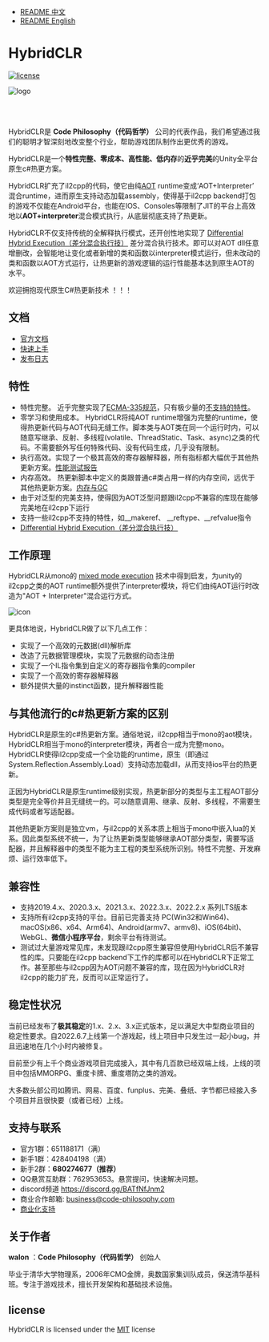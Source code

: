 - [README 中文](./README_zh.md)
- [README English](./README.md)

# HybridCLR

[![license](http://img.shields.io/badge/license-MIT-blue.svg)](https://github.com/focus-creative-games/hybridclr/blob/main/LICENSE)

![logo](https://github.com/focus-creative-games/hybridclr/raw/main/docs/images/logo.jpg)

<br/>
<br/>

HybridCLR是 **Code Philosophy（代码哲学）** 公司的代表作品，我们希望通过我们的聪明才智深刻地改变整个行业，帮助游戏团队制作出更优秀的游戏。

HybridCLR是一个**特性完整、零成本、高性能、低内存**的**近乎完美**的Unity全平台原生c#热更方案。

HybridCLR扩充了il2cpp的代码，使它由纯[AOT](https://en.wikipedia.org/wiki/Ahead-of-time_compilation) runtime变成‘AOT+Interpreter’ 混合runtime，进而原生支持动态加载assembly，使得基于il2cpp backend打包的游戏不仅能在Android平台，也能在IOS、Consoles等限制了JIT的平台上高效地以**AOT+interpreter**混合模式执行，从底层彻底支持了热更新。

HybridCLR不仅支持传统的全解释执行模式，还开创性地实现了 [Differential Hybrid Execution（差分混合执行技）](https://hybridclr.doc.code-philosophy.com/docs/business/ultimate/differentialhybridexecution) 差分混合执行技术。即可以对AOT dll任意增删改，会智能地让变化或者新增的类和函数以interpreter模式运行，但未改动的类和函数以AOT方式运行，让热更新的游戏逻辑的运行性能基本达到原生AOT的水平。

欢迎拥抱现代原生C#热更新技术 ！！！

## 文档

- [官方文档](https://hybridclr.doc.code-philosophy.com/docs/intro)
- [快速上手](https://hybridclr.doc.code-philosophy.com/docs/beginner/quickstart)
- [发布日志](./RELEASELOG.md)

## 特性

- 特性完整。 近乎完整实现了[ECMA-335规范](https://www.ecma-international.org/publications-and-standards/standards/ecma-335/)，只有极少量的[不支持的特性](https://hybridclr.doc.code-philosophy.com/docs/basic/notsupportedfeatures)。
- 零学习和使用成本。 HybridCLR将纯AOT runtime增强为完整的runtime，使得热更新代码与AOT代码无缝工作。脚本类与AOT类在同一个运行时内，可以随意写继承、反射、多线程(volatile、ThreadStatic、Task、async)之类的代码。不需要额外写任何特殊代码、没有代码生成，几乎没有限制。
- 执行高效。实现了一个极其高效的寄存器解释器，所有指标都大幅优于其他热更新方案。[性能测试报告](https://hybridclr.doc.code-philosophy.com/docs/basic/performance)
- 内存高效。 热更新脚本中定义的类跟普通c#类占用一样的内存空间，远优于其他热更新方案。[内存与GC](https://hybridclr.doc.code-philosophy.com/docs/basic/memory)
- 由于对泛型的完美支持，使得因为AOT泛型问题跟il2cpp不兼容的库现在能够完美地在il2cpp下运行
- 支持一些il2cpp不支持的特性，如__makeref、 __reftype、__refvalue指令
- [Differential Hybrid Execution（差分混合执行技）](https://hybridclr.doc.code-philosophy.com/docs/business/ultimate/differentialhybridexecution)

## 工作原理

HybridCLR从mono的 [mixed mode execution](https://www.mono-project.com/news/2017/11/13/mono-interpreter/) 技术中得到启发，为unity的il2cpp之类的AOT runtime额外提供了interpreter模块，将它们由纯AOT运行时改造为"AOT + Interpreter"混合运行方式。

![icon](https://github.com/focus-creative-games/hybridclr/raw/main/docs/images/architecture.png)

更具体地说，HybridCLR做了以下几点工作：

- 实现了一个高效的元数据(dll)解析库
- 改造了元数据管理模块，实现了元数据的动态注册
- 实现了一个IL指令集到自定义的寄存器指令集的compiler
- 实现了一个高效的寄存器解释器
- 额外提供大量的instinct函数，提升解释器性能

## 与其他流行的c#热更新方案的区别

HybridCLR是原生的c#热更新方案。通俗地说，il2cpp相当于mono的aot模块，HybridCLR相当于mono的interpreter模块，两者合一成为完整mono。HybridCLR使得il2cpp变成一个全功能的runtime，原生（即通过System.Reflection.Assembly.Load）支持动态加载dll，从而支持ios平台的热更新。

正因为HybridCLR是原生runtime级别实现，热更新部分的类型与主工程AOT部分类型是完全等价并且无缝统一的。可以随意调用、继承、反射、多线程，不需要生成代码或者写适配器。

其他热更新方案则是独立vm，与il2cpp的关系本质上相当于mono中嵌入lua的关系。因此类型系统不统一，为了让热更新类型能够继承AOT部分类型，需要写适配器，并且解释器中的类型不能为主工程的类型系统所识别。特性不完整、开发麻烦、运行效率低下。

## 兼容性

- 支持2019.4.x、2020.3.x、2021.3.x、2022.3.x、2022.2.x 系列LTS版本
- 支持所有il2cpp支持的平台。目前已完善支持 PC(Win32和Win64)、macOS(x86、x64、Arm64)、Android(armv7、armv8)、iOS(64bit)、WebGL、**微信小程序平台**，剩余平台有待测试。
- 测试过大量游戏常见库，未发现跟il2cpp原生兼容但使用HybridCLR后不兼容性的库。只要能在il2cpp backend下工作的库都可以在HybridCLR下正常工作。甚至那些与il2cpp因为AOT问题不兼容的库，现在因为HybridCLR对il2cpp的能力扩充，反而可以正常运行了。

## 稳定性状况

当前已经发布了**极其稳定**的1.x、2.x、3.x正式版本，足以满足大中型商业项目的稳定性要求。自2022.6.7上线第一个游戏起，线上项目中只发生过一起小bug，并且迅速地在几个小时内被修复。

目前至少有上千个商业游戏项目完成接入，其中有几百款已经双端上线，上线的项目中包括MMORPG、重度卡牌、重度塔防之类的游戏。

大多数头部公司如腾讯、网易、百度、funplus、完美、叠纸、字节都已经接入多个项目并且很快要（或者已经）上线。

## 支持与联系

- 官方1群：651188171（满）
- 新手1群：428404198（满）
- 新手2群：**680274677（推荐）**
- QQ悬赏互助群：762953653。悬赏提问，快速解决问题。
- discord频道 https://discord.gg/BATfNfJnm2
- 商业合作邮箱: business@code-philosophy.com
- [商业化支持](https://hybridclr.doc.code-philosophy.com/docs/business/intro)

## 关于作者

**walon** ：**Code Philosophy（代码哲学）** 创始人

毕业于清华大学物理系，2006年CMO金牌，奥数国家集训队成员，保送清华基科班。专注于游戏技术，擅长开发架构和基础技术设施。

## license

HybridCLR is licensed under the [MIT](https://github.com/focus-creative-games/hybridclr/blob/main/LICENSE) license
